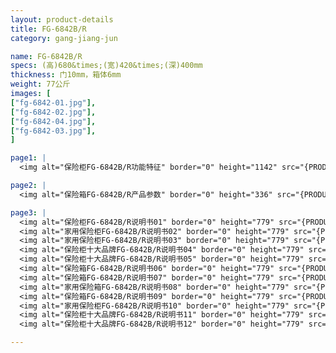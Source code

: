 ```yaml
---
layout: product-details
title: FG-6842B/R
category: gang-jiang-jun

name: FG-6842B/R
specs: (高)680&times;(宽)420&times;(深)400mm
thickness: 门10mm，箱体6mm
weight: 77公斤
images: [
["fg-6842-01.jpg"],
["fg-6842-02.jpg"],
["fg-6842-04.jpg"],
["fg-6842-03.jpg"],
]

page1: |
  <img alt="保险柜FG-6842B/R功能特征" border="0" height="1142" src="{PRODUCT_IMAGES}fg-gn.jpg" width="538" />

page2: |
  <img alt="保险箱FG-6842B/R产品参数" border="0" height="336" src="{PRODUCT_IMAGES}fg-cpcs.jpg" width="538" />

page3: |
  <img alt="保险柜FG-6842B/R说明书01" border="0" height="779" src="{PRODUCT_IMAGES}fg-sm01.jpg" width="528" /><br />
  <img alt="家用保险柜FG-6842B/R说明书02" border="0" height="779" src="{PRODUCT_IMAGES}fg-sm02.jpg" width="528" /><br />
  <img alt="家用保险柜FG-6842B/R说明书03" border="0" height="779" src="{PRODUCT_IMAGES}fg-sm03.jpg" width="528" /><br />
  <img alt="保险柜十大品牌FG-6842B/R说明书04" border="0" height="779" src="{PRODUCT_IMAGES}fg-sm04.jpg" width="528" /><br />
  <img alt="保险柜十大品牌FG-6842B/R说明书05" border="0" height="779" src="{PRODUCT_IMAGES}fg-sm05.jpg" width="528" /><br />
  <img alt="保险箱FG-6842B/R说明书06" border="0" height="779" src="{PRODUCT_IMAGES}fg-sm06.jpg" width="528" /><br />
  <img alt="保险箱FG-6842B/R说明书07" border="0" height="779" src="{PRODUCT_IMAGES}fg-sm07.jpg" width="528" /><br />
  <img alt="家用保险箱FG-6842B/R说明书08" border="0" height="779" src="{PRODUCT_IMAGES}fg-sm08.jpg" width="528" /><br />
  <img alt="保险箱FG-6842B/R说明书09" border="0" height="779" src="{PRODUCT_IMAGES}fg-sm09.jpg" width="528" /><br />
  <img alt="家用保险柜FG-6842B/R说明书10" border="0" height="779" src="{PRODUCT_IMAGES}fg-sm10.jpg" width="528" /><br />
  <img alt="保险柜十大品牌FG-6842B/R说明书11" border="0" height="779" src="{PRODUCT_IMAGES}fg-sm11.jpg" width="528" /><br />
  <img alt="保险柜十大品牌FG-6842B/R说明书12" border="0" height="779" src="{PRODUCT_IMAGES}fg-sm12.jpg" width="528" />

---
```

